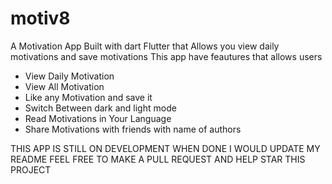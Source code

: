# motiv8

A Motivation App Built with dart Flutter that Allows you view daily motivations and save motivations
This app have feautures that allows users
* View Daily Motivation
* View All Motivation
* Like any Motivation and save it 
* Switch Between dark and light mode
* Read Motivations in Your Language
* Share Motivations with friends with name of authors 


THIS APP IS STILL ON DEVELOPMENT WHEN DONE I WOULD UPDATE MY README FEEL FREE TO MAKE A PULL REQUEST AND HELP STAR THIS PROJECT
